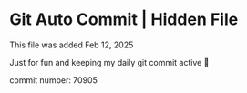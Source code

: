 # Git Auto Commit | Hidden File

This file was added Feb 12, 2025

Just for fun and keeping my daily git commit active 🤪

commit number: 70905
